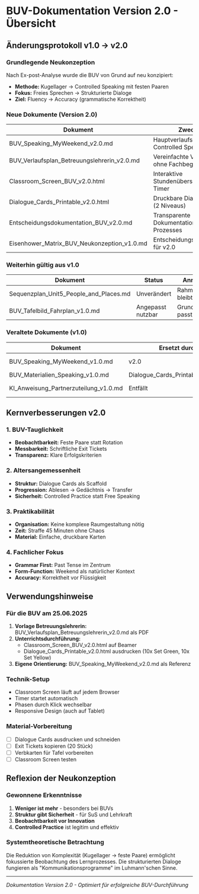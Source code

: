 # BUV-Dokumentation Version 2.0 - Übersicht

## Änderungsprotokoll v1.0 → v2.0

### Grundlegende Neukonzeption
Nach Ex-post-Analyse wurde die BUV von Grund auf neu konzipiert:
- **Methode:** Kugellager → Controlled Speaking mit festen Paaren
- **Fokus:** Freies Sprechen → Strukturierte Dialoge
- **Ziel:** Fluency → Accuracy (grammatische Korrektheit)

### Neue Dokumente (Version 2.0)

| Dokument | Zweck | Format | Zielgruppe |
|----------|-------|---------|------------|
| BUV_Speaking_MyWeekend_v2.0.md | Hauptverlaufsplan mit Controlled Speaking | Markdown | LAA |
| BUV_Verlaufsplan_Betreuungslehrerin_v2.0.md | Vereinfachte Version ohne Fachbegriffe | Markdown → PDF | Betreuungslehrerin |
| Classroom_Screen_BUV_v2.0.html | Interaktive Stundenübersicht mit Timer | HTML | Projektion im Unterricht |
| Dialogue_Cards_Printable_v2.0.html | Druckbare Dialogkarten (2 Niveaus) | HTML → Druck | Schüler |
| Entscheidungsdokumentation_BUV_v2.0.md | Transparente Dokumentation des Prozesses | Markdown | Seminar/Reflexion |
| Eisenhower_Matrix_BUV_Neukonzeption_v1.0.md | Entscheidungsgrundlage für v2.0 | Markdown | Prozessdokumentation |

### Weiterhin gültig aus v1.0

| Dokument | Status | Anmerkung |
|----------|--------|-----------|
| Sequenzplan_Unit5_People_and_Places.md | Unverändert | Rahmenplanung bleibt bestehen |
| BUV_Tafelbild_Fahrplan_v1.0.md | Angepasst nutzbar | Grundstruktur passt zu v2.0 |

### Veraltete Dokumente (v1.0)

| Dokument | Ersetzt durch | Grund |
|----------|---------------|-------|
| BUV_Speaking_MyWeekend_v1.0.md | v2.0 | Methodische Neukonzeption |
| BUV_Materialien_Speaking_v1.0.md | Dialogue_Cards_Printable_v2.0.html | Neue Struktur |
| KI_Anweisung_Partnerzuteilung_v1.0.md | Entfällt | Zu komplex für BUV |

## Kernverbesserungen v2.0

### 1. BUV-Tauglichkeit
- **Beobachtbarkeit:** Feste Paare statt Rotation
- **Messbarkeit:** Schriftliche Exit Tickets
- **Transparenz:** Klare Erfolgskriterien

### 2. Altersangemessenheit
- **Struktur:** Dialogue Cards als Scaffold
- **Progression:** Ablesen → Gedächtnis → Transfer
- **Sicherheit:** Controlled Practice statt Free Speaking

### 3. Praktikabilität
- **Organisation:** Keine komplexe Raumgestaltung nötig
- **Zeit:** Straffe 45 Minuten ohne Chaos
- **Material:** Einfache, druckbare Karten

### 4. Fachlicher Fokus
- **Grammar First:** Past Tense im Zentrum
- **Form-Function:** Weekend als natürlicher Kontext
- **Accuracy:** Korrektheit vor Flüssigkeit

## Verwendungshinweise

### Für die BUV am 25.06.2025
1. **Vorlage Betreuungslehrerin:** BUV_Verlaufsplan_Betreuungslehrerin_v2.0.md als PDF
2. **Unterrichtsdurchführung:** 
   - Classroom_Screen_BUV_v2.0.html auf Beamer
   - Dialogue_Cards_Printable_v2.0.html ausdrucken (10x Set Green, 10x Set Yellow)
3. **Eigene Orientierung:** BUV_Speaking_MyWeekend_v2.0.md als Referenz

### Technik-Setup
- Classroom Screen läuft auf jedem Browser
- Timer startet automatisch
- Phasen durch Klick wechselbar
- Responsive Design (auch auf Tablet)

### Material-Vorbereitung
- [ ] Dialogue Cards ausdrucken und schneiden
- [ ] Exit Tickets kopieren (20 Stück)
- [ ] Verbkarten für Tafel vorbereiten
- [ ] Classroom Screen testen

## Reflexion der Neukonzeption

### Gewonnene Erkenntnisse
1. **Weniger ist mehr** - besonders bei BUVs
2. **Struktur gibt Sicherheit** - für SuS und Lehrkraft
3. **Beobachtbarkeit vor Innovation**
4. **Controlled Practice** ist legitim und effektiv

### Systemtheoretische Betrachtung
Die Reduktion von Komplexität (Kugellager → feste Paare) ermöglicht fokussierte Beobachtung des Lernprozesses. Die strukturierten Dialoge fungieren als "Kommunikationsprogramme" im Luhmann'schen Sinne.

---
*Dokumentation Version 2.0 - Optimiert für erfolgreiche BUV-Durchführung*